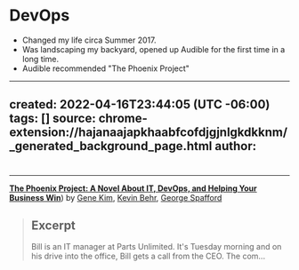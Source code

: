 # DevOps

- Changed my life circa Summer 2017.
- Was landscaping my backyard, opened up Audible for the first time in a long time.
- Audible recommended "The Phoenix Project"

---
created: 2022-04-16T23:44:05 (UTC -06:00)
tags: []
source: chrome-extension://hajanaajapkhaabfcofdjgjnlgkdkknm/_generated_background_page.html
author: 
---

# 



---
[**The Phoenix Project: A Novel About IT, DevOps, and Helping Your Business Win**](https://www.goodreads.com/book/show/17255186-the-phoenix-project)) by [Gene Kim](https://www.goodreads.com/author/show/328437.Gene_Kim), [Kevin Behr](https://www.goodreads.com/author/show/328439.Kevin_Behr), [George Spafford](https://www.goodreads.com/author/show/328438.George_Spafford)
> ## Excerpt
> Bill is an IT manager at Parts Unlimited. It's Tuesday morning and on his drive into the office, Bill gets a call from the CEO.   The com...